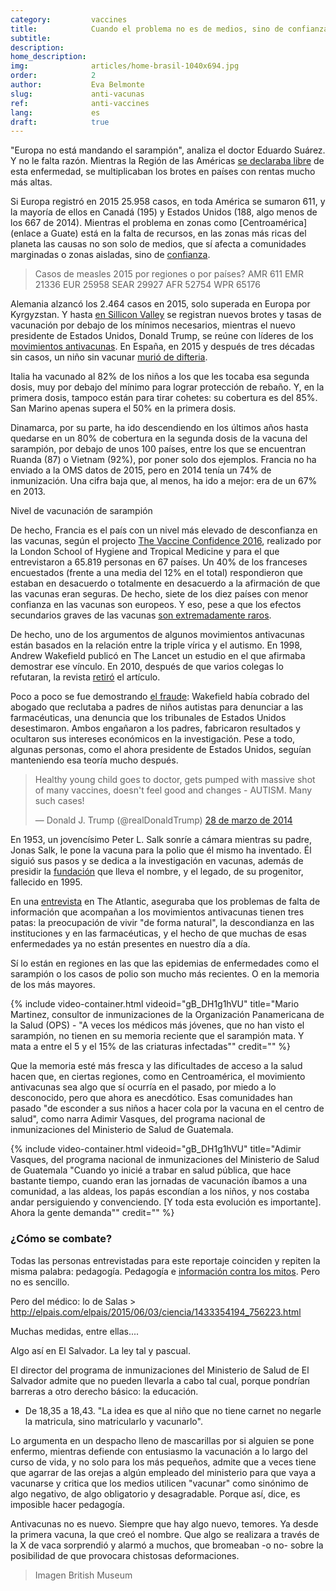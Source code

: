 ```yaml
---
category:         vaccines
title:            Cuando el problema no es de medios, sino de confianza
subtitle:         
description:      
home_description: 
img:              articles/home-brasil-1040x694.jpg
order:            2
author:           Eva Belmonte
slug:             anti-vacunas
ref:              anti-vaccines
lang:             es
draft:            true
---
```


<div class="container page-content" markdown="1">
  <div class="page-content-container" markdown="1">

"Europa no está mandando el sarampión", analiza el doctor Eduardo Suárez. Y no le falta razón. Mientras la Región de las Américas [se declaraba libre](http://www.paho.org/hq/index.php?option=com_content&view=article&id=12528%3Aregion-americas-declared-free-measles&Itemid=1926&lang=en) de esta enfermedad, se multiplicaban los brotes en países con rentas mucho más altas. 

Si Europa registró en 2015 25.958 casos, en toda América se sumaron 611, y la mayoría de ellos en Canadá (195) y Estados Unidos (188, algo menos de los 667 de 2014). Mientras el problema en zonas como [Centroamérica](enlace a Guate) está en la falta de recursos, en las zonas más ricas del planeta las causas no son solo de medios, que sí afecta a comunidades marginadas o zonas aisladas, sino de [confianza](http://elpais.com/elpais/2016/03/15/ciencia/1458038627_317563.html).

> Casos de measles 2015 por regiones o por países? 
AMR 611
EMR 21336
EUR 25958
SEAR  29927
AFR 52754
WPR 65176

Alemania alzancó los 2.464 casos en 2015, solo superada en Europa por Kyrgyzstan. Y hasta [en Sillicon Valley](https://www.wired.com/2016/03/silicon-valley-daycares-still-big-vaccination-problems/) se registran nuevos brotes y tasas de vacunación por debajo de los mínimos necesarios, mientras el nuevo presidente de Estados Unidos, Donald Trump, se reúne con líderes de los [movimientos antivacunas](http://www.chicagotribune.com/news/opinion/commentary/ct-donald-trump-anti-vaxxer-20170116-story.html). En España, en 2015 y después de tres décadas sin casos, un niño sin vacunar [murió de difteria](http://ccaa.elpais.com/ccaa/2015/06/27/catalunya/1435393852_158995.html).

Italia ha vacunado al 82% de los niños a los que les tocaba esa segunda dosis, muy por debajo del mínimo para lograr protección de rebaño. Y, en la primera dosis, tampoco están para tirar cohetes: su cobertura es del 85%. San Marino apenas supera el 50% en la primera dosis.

Dinamarca, por su parte, ha ido descendiendo en los últimos años hasta quedarse en un 80% de cobertura en la segunda dosis de la vacuna del sarampión, por debajo de unos 100 países, entre los que se encuentran Ruanda (87) o Vietnam (92%), por poner solo dos ejemplos. Francia no ha enviado a la OMS datos de 2015, pero en 2014 tenía un 74% de inmunización. Una cifra baja que, al menos, ha ido a mejor: era de un 67% en 2013.

<div class="graph-container">
  <p class="graph-container-caption">Nivel de vacunación de sarampión</p>
  <div id="immunization-coverage-graph" data-countries="FRA,DNK,RUA,VIE" data-vaccine="MCV2"></div>
</div>

De hecho, Francia es el país con un nivel más elevado de desconfianza en las vacunas, según el projecto [The Vaccine Confidence 2016](http://www.vaccineconfidence.org/research/the-state-of-vaccine-confidence-2016/), realizado por la London School of Hygiene and Tropical Medicine y para el que entrevistaron a 65.819 personas en 67 países. Un 40% de los franceses encuestados (frente a una media del 12% en el total) respondieron que estaban en desacuerdo o totalmente en desacuerdo a la afirmación de que las vacunas eran seguras. De hecho, siete de los diez países con menor confianza en las vacunas son europeos. Y eso, pese a que los efectos secundarios graves de las vacunas [son extremadamente raros](https://www.science.org.au/learning/general-audience/science-booklets/science-immunisation/4-are-vaccines-safe).

De hecho, uno de los argumentos de algunos movimientos antivacunas están basados en la relación entre la triple vírica y el autismo. En 1998, Andrew Wakefield publicó en The Lancet un estudio en el que afirmaba demostrar ese vínculo. En 2010, después de que varios colegas lo refutaran, la revista [retiró](http://www.thelancet.com/journals/lancet/article/PIIS0140-6736(97)11096-0/abstract) el artículo. 

Poco a poco se fue demostrando [el fraude](http://www.elmundo.es/elmundosalud/2011/01/12/noticias/1294819509.html): Wakefield había cobrado del abogado que reclutaba a padres de niños autistas para denunciar a las farmacéuticas, una denuncia que los tribunales de Estados Unidos desestimaron. Ambos engañaron a los padres, fabricaron resultados y ocultaron sus intereses económicos en la investigación. Pese a todo, algunas personas, como el ahora presidente de Estados Unidos, seguían manteniendo esa teoría mucho después.

<blockquote class="twitter-tweet" data-lang="es"><p lang="en" dir="ltr">Healthy young child goes to doctor, gets pumped with massive shot of many vaccines, doesn&#39;t feel good and changes - AUTISM. Many such cases!</p>&mdash; Donald J. Trump (@realDonaldTrump) <a href="https://twitter.com/realDonaldTrump/status/449525268529815552">28 de marzo de 2014</a></blockquote>
<script async src="//platform.twitter.com/widgets.js" charset="utf-8"></script>

En 1953, un jovencísimo Peter L. Salk sonríe a cámara mientras su padre, Jonas Salk, le pone la vacuna para la polio que él mismo ha inventado. Él siguió sus pasos y se dedica a la investigación en vacunas, además de presidir la [fundación](http://jonassalklegacyfoundation.org/) que lleva el nombre, y el legado, de su progenitor, fallecido en 1995. 

En una [entrevista](http://www.theatlantic.com/health/archive/2014/10/the-anti-vaccine-movement-is-forgetting-the-polio-epidemic/381986/) en The Atlantic, aseguraba que los problemas de falta de información que acompañan a los movimientos antivacunas tienen tres patas: la preocupación de vivir "de forma natural", la descondianza en las instituciones y en las farmacéuticas, y el hecho de que muchas de esas enfermedades ya no están presentes en nuestro día a día. 

Sí lo están en regiones en las que las epidemias de enfermedades como el sarampión o los casos de polio son mucho más recientes. O en la memoria de los más mayores. 

<div class="container-right">
{% include video-container.html videoid="gB_DH1g1hVU" title="Mario Martinez, consultor de inmunizaciones de la Organización Panamericana de la Salud (OPS) - &quot;A veces los médicos más jóvenes, que no han visto el sarampión, no tienen en su memoria reciente que el sarampión mata. Y mata a entre el 5 y el 15% de las criaturas infectadas&quot;" credit="" %}
</div>

Que la memoria esté más fresca y las dificultades de acceso a la salud hacen que, en ciertas regiones, como en Centroamérica, el movimiento antivacunas sea algo que sí ocurría en el pasado, por miedo a lo desconocido, pero que ahora es anecdótico. Esas comunidades han pasado "de esconder a sus niños a hacer cola por la vacuna en el centro de salud", como narra Adimir Vasques, del programa nacional de inmunizaciones del Ministerio de Salud de Guatemala.

<div class="container-right">
{% include video-container.html videoid="gB_DH1g1hVU" title="Adimir Vasques, del programa nacional de inmunizaciones del Ministerio de Salud de Guatemala &quot;Cuando yo inicié a trabar en salud pública, que hace bastante tiempo, cuando eran las jornadas de vacunación íbamos a una comunidad, a las aldeas, los papás escondían a los niños, y nos costaba andar persiguiendo y convenciendo. [Y toda esta evolución es importante]. Ahora la gente demanda&quot;" credit="" %}
</div>

### ¿Cómo se combate?
Todas las personas entrevistadas para este reportaje coinciden y repiten la misma palabra: pedagogía. Pedagogía e [información contra los mitos](http://www.who.int/features/qa/84/es/). Pero no es sencillo. 

Pero del médico: lo de Salas > http://elpais.com/elpais/2015/06/03/ciencia/1433354194_756223.html

Muchas medidas, entre ellas.... 

Algo así en El Salvador. La ley tal y pascual.

El director del programa de inmunizaciones del Ministerio de Salud de El Salvador admite que no pueden llevarla a cabo tal cual, porque pondrían barreras a otro derecho básico: la educación. 

* De 18,35 a 18,43. "La idea es que al niño que no tiene carnet no negarle la matricula, sino matricularlo y vacunarlo".

Lo argumenta en un despacho lleno de mascarillas por si alguien se pone enfermo, mientras defiende con entusiasmo la vacunación a lo largo del curso de vida, y no solo para los más pequeños, admite que a veces tiene que agarrar de las orejas a algún empleado del ministerio para que vaya a vacunarse y critica que los medios utilicen "vacunar" como sinónimo de algo negativo, de algo obligatorio y desagradable. Porque así, dice, es imposible hacer pedagogía. 

Antivacunas no es nuevo. Siempre que hay algo nuevo, temores. Ya desde la primera vacuna, la que creó el nombre. Que algo se realizara a través de la X de vaca sorprendió y alarmó a muchos, que bromeaban -o no- sobre la posibilidad de que provocara chistosas deformaciones. 

> Imagen British Museum

  </div>
</div>